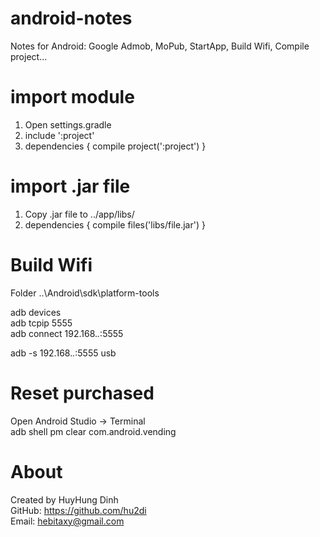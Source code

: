 # android-notes
Notes for Android: Google Admob, MoPub, StartApp, Build Wifi, Compile project... 

# import module
1. Open settings.gradle
2. include ':project'
3. dependencies {
    compile project(':project')
   }
   
# import .jar file
1. Copy .jar file to ../app/libs/
2. dependencies {
    compile files('libs/file.jar')
   }
   
# Build Wifi
Folder ..\Android\sdk\platform-tools<br>

adb devices<br>
adb tcpip 5555<br>
adb connect 192.168.*.*:5555<br>

adb -s 192.168.*.*:5555 usb

# Reset purchased
Open Android Studio -> Terminal<br>
adb shell pm clear com.android.vending

# About
Created by HuyHung Dinh<br>
GitHub: https://github.com/hu2di<br>
Email: hebitaxy@gmail.com
